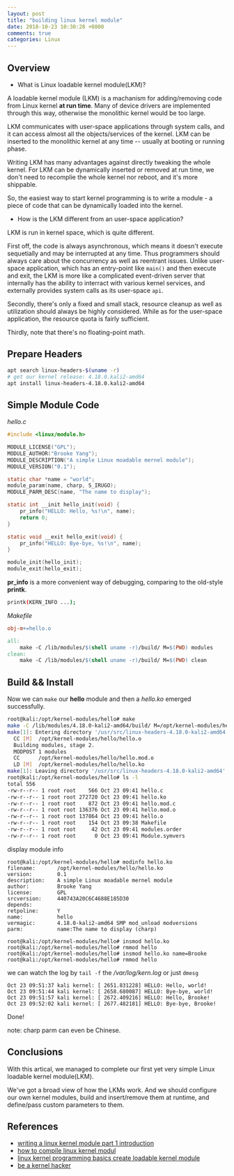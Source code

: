 ```yaml
---
layout: post
title: "building linux kernel module"
date: 2018-10-23 10:30:28 +0800
comments: true
categories: Linux
---
```



## Overview
- What is Linux loadable kernel module(LKM)?

A loadable kernel module (LKM) is a machanism for adding/removing code from Linux kernel **at run time**.
Many of device drivers are implemented through this way, otherwise the monolithic kernel would be too large.

LKM communicates with user-space applications through system calls, and it can access almost all the objects/services of the kernel.
LKM can be inserted to the monolithic kernel at any time -- usually at booting or running phase.

Writing LKM has many advantages against directly tweaking the whole kernel. For LKM can be dynamically inserted or removed at run time, we don't need to recomplie the whole kernel nor reboot, and it's more shippable.

So, the easiest way to start kernel programming is to write a module - a piece of code that can be dynamically loaded into the kernel.

- How is the LKM different from an user-space application?

LKM is run in kernel space, which is quite different.

First off, the code is always asynchronous, which means it doesn't execute sequetially and may be interrupted at any time. Thus programmers should always care about the concurrency as well as reentrant issues. Unlike user-space application, which has an entry-point like `main()` and then execute and exit, the LKM is more like a complicated event-driven server that internally has the ability to interract with various kernel services, and externally provides system calls as its user-space `api`. 

Secondly, there's only a fixed and small stack, resource cleanup as well as utilization should always be highly considered. While as for the user-space application, the resource quota is fairly sufficient.

Thirdly, note that there's no floating-point math.


## Prepare Headers
```sh
apt search linux-headers-$(uname -r)
# get our kernel release: 4.18.0.kali2-amd64
apt install linux-headers-4.18.0.kali2-amd64
```

## Simple Module Code

*hello.c*

```c
#include <linux/module.h>

MODULE_LICENSE("GPL");
MODULE_AUTHOR("Brooke Yang");
MODULE_DESCRIPTION("A simple Linux moadable mernel module");
MODULE_VERSION("0.1");

static char *name = "world";
module_param(name, charp, S_IRUGO);
MODULE_PARM_DESC(name, "The name to display");

static int __init hello_init(void) {
	pr_info("HELLO: Hello, %s!\n", name);
	return 0;
}

static void __exit hello_exit(void) {
	pr_info("HELLO: Bye-bye, %s!\n", name);
}

module_init(hello_init);
module_exit(hello_exit);
```

**pr_info** is a more convenient way of debugging, comparing to the old-style **printk**.
```sh
printk(KERN_INFO ...);  
```

*Makefile*
```makefile
obj-m+=hello.o

all:
	make -C /lib/modules/$(shell uname -r)/build/ M=$(PWD) modules
clean:
	make -C /lib/modules/$(shell uname -r)/build/ M=$(PWD) clean
```

## Build && Install
Now we can `make` our **hello** module and then a *hello.ko* emerged successfully.
```sh
root@kali:/opt/kernel-modules/hello# make 
make -C /lib/modules/4.18.0-kali2-amd64/build/ M=/opt/kernel-modules/hello modules
make[1]: Entering directory '/usr/src/linux-headers-4.18.0-kali2-amd64'
  CC [M]  /opt/kernel-modules/hello/hello.o
  Building modules, stage 2.
  MODPOST 1 modules
  CC      /opt/kernel-modules/hello/hello.mod.o
  LD [M]  /opt/kernel-modules/hello/hello.ko
make[1]: Leaving directory '/usr/src/linux-headers-4.18.0-kali2-amd64'
root@kali:/opt/kernel-modules/hello# ls -l
total 556
-rw-r--r-- 1 root root    566 Oct 23 09:41 hello.c
-rw-r--r-- 1 root root 272720 Oct 23 09:41 hello.ko
-rw-r--r-- 1 root root    872 Oct 23 09:41 hello.mod.c
-rw-r--r-- 1 root root 136376 Oct 23 09:41 hello.mod.o
-rw-r--r-- 1 root root 137864 Oct 23 09:41 hello.o
-rw-r--r-- 1 root root    154 Oct 23 09:38 Makefile
-rw-r--r-- 1 root root     42 Oct 23 09:41 modules.order
-rw-r--r-- 1 root root      0 Oct 23 09:41 Module.symvers
```

display module info
```
root@kali:/opt/kernel-modules/hello# modinfo hello.ko
filename:       /opt/kernel-modules/hello/hello.ko
version:        0.1
description:    A simple Linux moadable mernel module
author:         Brooke Yang
license:        GPL
srcversion:     440743A20C6C4688E185D30
depends:        
retpoline:      Y
name:           hello
vermagic:       4.18.0-kali2-amd64 SMP mod_unload modversions 
parm:           name:The name to display (charp)
```


```
root@kali:/opt/kernel-modules/hello# insmod hello.ko
root@kali:/opt/kernel-modules/hello# rmmod hello
root@kali:/opt/kernel-modules/hello# insmod hello.ko name=Brooke
root@kali:/opt/kernel-modules/hello# rmmod hello
```


we can watch the log by `tail -f` the */var/log/kern.log* or just `dmesg`
```
Oct 23 09:51:37 kali kernel: [ 2651.831228] HELLO: Hello, world!
Oct 23 09:51:44 kali kernel: [ 2658.680087] HELLO: Bye-bye, world!
Oct 23 09:51:57 kali kernel: [ 2672.409216] HELLO: Hello, Brooke!
Oct 23 09:52:02 kali kernel: [ 2677.482181] HELLO: Bye-bye, Brooke!
```
Done!

note: charp parm can even be Chinese.

## Conclusions

With this artical, we managed to complete our first yet very simple Linux loadable kernel module(LKM).

We've got a broad view of how the LKMs work. And we should configure our own kernel modules, build and insert/remove them at runtime, and define/pass custom parameters to them.


## References
- [writing a linux kernel module part 1 introduction](http://derekmolloy.ie/writing-a-linux-kernel-module-part-1-introduction/)
- [how to compile linux kernel modul](https://qnaplus.com/how-to-compile-linux-kernel-module/)
- [linux kernel programming basics create loadable kernel module](https://qnaplus.com/linux-kernel-programming-basics-create-loadable-kernel-module/)
- [be a kernel hacker](https://www.linuxvoice.com/be-a-kernel-hacker/)
